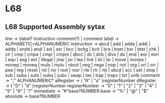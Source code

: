 # L68

## L68 Supported Assembly sytax

line            → (label? instruction comment?) | comment
label           → ALPHABETIC+ALPHANUMERIC
instruction     → abcd | add | adda | addi | addq | andd | andi | asl | asr | bcc | bchg | bclr | bra | bset | bsr | btst | chk | clr | cmp | cmpa | cmpi | cmpm | dbcc | dc | dcb | divs | ds | end | eor | eori | equ | exg | ext | illegal | jmp | jsr | lea | link | lsl | lsr | move | movea | movep | moveq | muls | mulu | nbcd | neg | negx | nop | not | org | ori | orr | pea | reg | reset | rol | ror | roxl | roxr | rte | rtr | rts | sbcd | scc | set | stop | sub | suba | subi | subq | subx | swap | tas | trap | trapv | tst | unlk 
comment         → ";" ALPHANUMERIC*
aRegister       → ( "A" | "a" )registerNumber
dRegister       → ( "D" | "d" )registerNumber
registerNumber  → "0" | "1" | "2" | "3" | "4" | "5" | "6" | "7" 
immediate       → "#"base?NUMBER
base            →  "%" | "@" | "$"
absolute        → base?NUMBER
